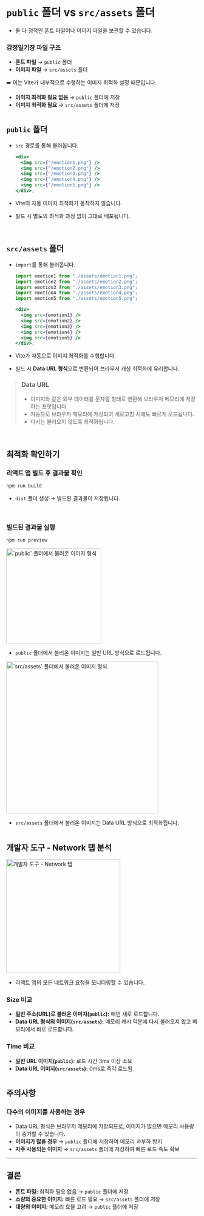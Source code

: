 # `public` 폴더 vs `src/assets` 폴더

- 둘 다 정적인 폰트 파일이나 이미지 파일을 보관할 수 있습니다.
 
### 감정일기장 파일 구조

- **폰트 파일** → `public` 폴더
- **이미지 파일** → `src/assets` 폴더

➡️ 이는 Vite가 내부적으로 수행하는 이미지 최적화 설정 때문입니다.
- **이미지 최적화 필요 없음** → `public` 폴더에 저장
- **이미지 최적화 필요** → `src/assets` 폴더에 저장

#

## `public` 폴더

- `src` 경로를 통해 불러옵니다.

  ```jsx
  <div>
    <img src={"/emotion1.png"} />
    <img src={"/emotion2.png"} />
    <img src={"/emotion3.png"} />
    <img src={"/emotion4.png"} />
    <img src={"/emotion5.png"} />
  </div>;
  ```

- Vite의 자동 이미지 최적화가 동작하지 않습니다.
- 빌드 시 별도의 최적화 과정 없이 그대로 배포됩니다.

<br />

## `src/assets` 폴더

- `import`를 통해 불러옵니다.

  ```jsx
  import emotion1 from "./assets/emotion1.png";
  import emotion2 from "./assets/emotion2.png";
  import emotion3 from "./assets/emotion3.png";
  import emotion4 from "./assets/emotion4.png";
  import emotion5 from "./assets/emotion5.png";
  
  <div>
    <img src={emotion1} />
    <img src={emotion2} />
    <img src={emotion3} />
    <img src={emotion4} />
    <img src={emotion5} />
  </div>;
  ```

- Vite가 자동으로 이미지 최적화를 수행합니다.
- 빌드 시 **Data URL 형식**으로 변환되어 브라우저 캐싱 최적화에 유리합니다.



> ### Data URL
> - 이미지와 같은 외부 데이터를 문자열 형태로 변환해 브라우저 메모리에 저장하는 포맷입니다.
> - 자동으로 브라우저 메모리에 캐싱되어 새로고침 시에도 빠르게 로드됩니다.
> - 다시는 불러오지 않도록 최적화됩니다.


<br />

## 최적화 확인하기

### 리액트 앱 빌드 후 결과물 확인

```bash
npm run build
```

- `dist` 폴더 생성 → 빌드된 결과물이 저장됩니다.

<br />

### 빌드된 결과물 실행

```bash
npm run preview
```
<img width="250" alt="`public` 폴더에서 불러온 이미지 형식" src="https://github.com/user-attachments/assets/1cb8ab8d-dabd-4bea-9482-5e44a0c8c3ce" />

- `public` 폴더에서 불러온 이미지는 일반 URL 방식으로 로드됩니다.

<img width="400" alt="`src/assets` 폴더에서 불러온 이미지 형식" src="https://github.com/user-attachments/assets/096bfa8a-e62a-4449-af0a-26ca6f39cdff" />

- `src/assets` 폴더에서 불러온 이미지는 Data URL 방식으로 최적화됩니다.

# 

## 개발자 도구 - Network 탭 분석
<img width="300" alt="개발자 도구 - Network 탭" src="https://github.com/user-attachments/assets/f94f8a2f-3037-4e66-865a-72d17474abbd" />

- 리액트 앱의 모든 네트워크 요청을 모니터링할 수 있습니다.

### Size 비교

- **일반 주소(URL)로 불러온 이미지(`public`):** 매번 새로 로드합니다.
- **Data URL 형식의 이미지(`src/assets`):** 메모리 캐시 덕분에 다시 불러오지 않고 메모리에서 바로 로드합니다.

### Time 비교

- **일반 URL 이미지(`public`):** 로드 시간 3ms 이상 소요
- **Data URL 이미지(`src/assets`):** 0ms로 즉각 로드됨

# 

## 주의사항

### 다수의 이미지를 사용하는 경우

- Data URL 형식은 브라우저 메모리에 저장되므로, 이미지가 많으면 메모리 사용량이 증가할 수 있습니다.
- **이미지가 많을 경우** → `public` 폴더에 저장하여 메모리 과부하 방지
- **자주 사용되는 이미지** → `src/assets` 폴더에 저장하여 빠른 로드 속도 확보

---

## 결론

- **폰트 파일:** 최적화 필요 없음 → `public` 폴더에 저장
- **소량의 중요한 이미지:** 빠른 로드 필요 → `src/assets` 폴더에 저장
- **대량의 이미지:** 메모리 효율 고려 → `public` 폴더에 저장
